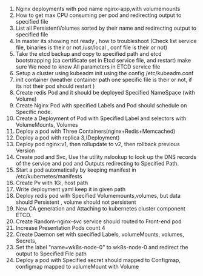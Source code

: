 1. Nginx deployments with pod name nginx-app,with volumemounts
2. How to get max CPU consuming per pod and redirecting output to specified file
3. List all PersistentVolumes sorted by their name and redirecting output to specified file
4. In master its showing not ready , how to troubleshoot (Check list service file, binaries is their or not /usr/local , conf file is their or not)
5. Take the etcd backup and copy to specified path and etcd bootstrapping (ca certificate set in Etcd service file, and restart) make sure We need to know All parameters in ETCD service file
6. Setup a cluster using kubeadm init using the config /etc/kubeadm.conf 
7. init container (weather container path one specific file is their or not, if its not their pod should restart )
8. Create redis Pod and it should be deployed Specified NameSpace (with Volume)
9. Create Nginx Pod with specified Labels and Pod should schedule on Specific node.
10. Create a Deployment of Pod with Specified Label and selectors with VolumeMounts, Volumes
11. Deploy a pod with Three Containers(nginx+Redis+Memcached)
12. Deploy a pod with replica 3,(Deployment)
13. Deploy pod nginx:v1, then rollupdate to v2, then rollback previous Version
14. Create pod and Svc, Use the utility nslookup to look up the DNS records of the service and pod and Outputs redirecting to Specified Path.
15. Start a pod automatically by keeping manifest in /etc/kubernetes/manifests
16. Create Pv with 1Gi, host path
17. Write deployment yaml  keep it in given path
18. Deploy redis pod with Specified Volumemounts,volumes, but data should Persistent , volume should not persistent
19. New CA generation and Attaching to kubernetes cluster component ETCD.
20. Create Random-nginx-svc service should routed to Front-end pod
21. Increase Presentation Pods count 4
22. Create Daemon set with specified Labels, volumeMounts, volumes, Secrets,
23. Set the label "name=wk8s-node-0" to wk8s-node-0 and redirect the output to Specified File path
24. Deploy a pod with Specified secret should mapped to Configmap, configmap mapped to volumeMount with Volume